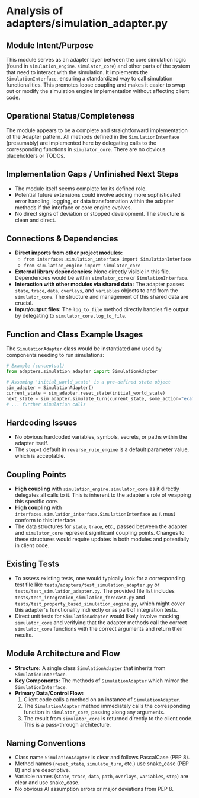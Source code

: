 # Analysis of adapters/simulation_adapter.py

## Module Intent/Purpose
This module serves as an adapter layer between the core simulation logic (found in `simulation_engine.simulator_core`) and other parts of the system that need to interact with the simulation. It implements the `SimulationInterface`, ensuring a standardized way to call simulation functionalities. This promotes loose coupling and makes it easier to swap out or modify the simulation engine implementation without affecting client code.

## Operational Status/Completeness
The module appears to be a complete and straightforward implementation of the Adapter pattern. All methods defined in the `SimulationInterface` (presumably) are implemented here by delegating calls to the corresponding functions in `simulator_core`. There are no obvious placeholders or TODOs.

## Implementation Gaps / Unfinished Next Steps
- The module itself seems complete for its defined role.
- Potential future extensions could involve adding more sophisticated error handling, logging, or data transformation within the adapter methods if the interface or core engine evolves.
- No direct signs of deviation or stopped development. The structure is clean and direct.

## Connections & Dependencies
- **Direct imports from other project modules:**
    - `from interfaces.simulation_interface import SimulationInterface`
    - `from simulation_engine import simulator_core`
- **External library dependencies:** None directly visible in this file. Dependencies would be within `simulator_core` or `SimulationInterface`.
- **Interaction with other modules via shared data:** The adapter passes `state`, `trace`, `data`, `overlays`, and `variables` objects to and from the `simulator_core`. The structure and management of this shared data are crucial.
- **Input/output files:** The `log_to_file` method directly handles file output by delegating to `simulator_core.log_to_file`.

## Function and Class Example Usages
The `SimulationAdapter` class would be instantiated and used by components needing to run simulations:

```python
# Example (conceptual)
from adapters.simulation_adapter import SimulationAdapter

# Assuming 'initial_world_state' is a pre-defined state object
sim_adapter = SimulationAdapter()
current_state = sim_adapter.reset_state(initial_world_state)
next_state = sim_adapter.simulate_turn(current_state, some_action="example_action")
# ... further simulation calls
```

## Hardcoding Issues
- No obvious hardcoded variables, symbols, secrets, or paths within the adapter itself.
- The `step=1` default in `reverse_rule_engine` is a default parameter value, which is acceptable.

## Coupling Points
- **High coupling** with `simulation_engine.simulator_core` as it directly delegates all calls to it. This is inherent to the adapter's role of wrapping this specific core.
- **High coupling** with `interfaces.simulation_interface.SimulationInterface` as it must conform to this interface.
- The data structures for `state`, `trace`, etc., passed between the adapter and `simulator_core` represent significant coupling points. Changes to these structures would require updates in both modules and potentially in client code.

## Existing Tests
- To assess existing tests, one would typically look for a corresponding test file like `tests/adapters/test_simulation_adapter.py` or `tests/test_simulation_adapter.py`. The provided file list includes `tests/test_integration_simulation_forecast.py` and `tests/test_property_based_simulation_engine.py`, which might cover this adapter's functionality indirectly or as part of integration tests.
- Direct unit tests for `SimulationAdapter` would likely involve mocking `simulator_core` and verifying that the adapter methods call the correct `simulator_core` functions with the correct arguments and return their results.

## Module Architecture and Flow
- **Structure:** A single class `SimulationAdapter` that inherits from `SimulationInterface`.
- **Key Components:** The methods of `SimulationAdapter` which mirror the `SimulationInterface`.
- **Primary Data/Control Flow:**
    1. Client code calls a method on an instance of `SimulationAdapter`.
    2. The `SimulationAdapter` method immediately calls the corresponding function in `simulator_core`, passing along any arguments.
    3. The result from `simulator_core` is returned directly to the client code.
    This is a pass-through architecture.

## Naming Conventions
- Class name `SimulationAdapter` is clear and follows PascalCase (PEP 8).
- Method names (`reset_state`, `simulate_turn`, etc.) use snake_case (PEP 8) and are descriptive.
- Variable names (`state`, `trace`, `data`, `path`, `overlays`, `variables`, `step`) are clear and use snake_case.
- No obvious AI assumption errors or major deviations from PEP 8.